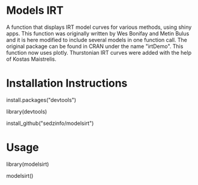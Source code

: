 # Models IRT

A function that displays IRT model curves for various methods, using shiny apps.
This function was originally written by Wes Bonifay and Metin Bulus and it is here modified to include several models in one function call.
The original package can be found in CRAN under the name "irtDemo".
This function now uses plotly.
Thurstonian IRT curves were added with the help of Kostas Maistrelis.

# Installation Instructions

install.packages("devtools")

library(devtools)

install_github("sedzinfo/modelsirt")

# Usage

library(modelsirt)

modelsirt()
